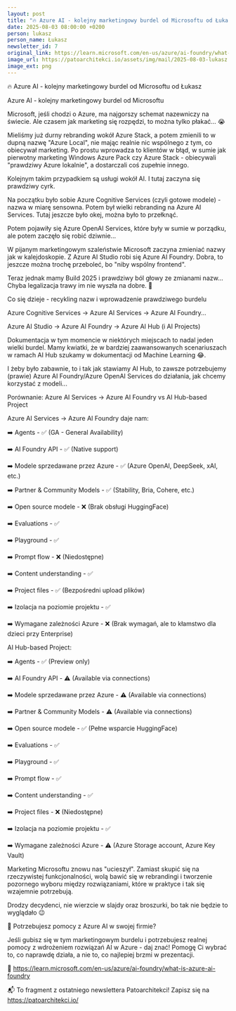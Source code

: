 ```yaml
---
layout: post
title: "🔥 Azure AI - kolejny marketingowy burdel od Microsoftu od Łukasz"
date: 2025-08-03 08:00:00 +0200
person: lukasz
person_name: Łukasz
newsletter_id: 7
original_link: https://learn.microsoft.com/en-us/azure/ai-foundry/what-is-azure-ai-foundry
image_url: https://patoarchitekci.io/assets/img/mail/2025-08-03-lukasz.png
image_ext: png
---
```


🔥 Azure AI - kolejny marketingowy burdel od Microsoftu od Łukasz

Azure AI - kolejny marketingowy burdel od Microsoftu

Microsoft, jeśli chodzi o Azure, ma najgorszy schemat nazewniczy na świecie. Ale czasem jak marketing się rozpędzi, to można tylko płakać... 😭

Mieliśmy już durny rebranding wokół Azure Stack, a potem zmienili to w dupną nazwę "Azure Local", nie mając realnie nic wspólnego z tym, co obiecywał marketing. Po prostu wprowadza to klientów w błąd, w sumie jak pierwotny marketing Windows Azure Pack czy Azure Stack - obiecywali "prawdziwy Azure lokalnie", a dostarczali coś zupełnie innego.

Kolejnym takim przypadkiem są usługi wokół AI. I tutaj zaczyna się prawdziwy cyrk.

Na początku było sobie Azure Cognitive Services (czyli gotowe modele) - nazwa w miarę sensowna. Potem był wielki rebranding na Azure AI Services. Tutaj jeszcze było okej, można było to przełknąć.

Potem pojawiły się Azure OpenAI Services, które były w sumie w porządku, ale potem zaczęło się robić dziwnie...

W pijanym marketingowym szaleństwie Microsoft zaczyna zmieniać nazwy jak w kalejdoskopie. Z Azure AI Studio robi się Azure AI Foundry. Dobra, to jeszcze można trochę przeboleć, bo "niby wspólny frontend".

Teraz jednak mamy Build 2025 i prawdziwy ból głowy ze zmianami nazw... Chyba legalizacja trawy im nie wyszła na dobre. 🌿

Co się dzieje - recykling nazw i wprowadzenie prawdziwego burdelu

Azure Cognitive Services → Azure AI Services → Azure AI Foundry...

Azure AI Studio → Azure AI Foundry → Azure AI Hub (i AI Projects)

Dokumentacja w tym momencie w niektórych miejscach to nadal jeden wielki burdel. Mamy kwiatki, że w bardziej zaawansowanych scenariuszach w ramach AI Hub szukamy w dokumentacji od Machine Learning 😂.

I żeby było zabawnie, to i tak jak stawiamy AI Hub, to zawsze potrzebujemy (prawie) Azure AI Foundry/Azure OpenAI Services do działania, jak chcemy korzystać z modeli...

Porównanie: Azure AI Services → Azure AI Foundry vs AI Hub-based Project

Azure AI Services → Azure AI Foundry daje nam:

➡️ Agents - ✅ (GA - General Availability)

➡️ AI Foundry API - ✅ (Native support)

➡️ Modele sprzedawane przez Azure - ✅ (Azure OpenAI, DeepSeek, xAI, etc.)

➡️ Partner & Community Models - ✅ (Stability, Bria, Cohere, etc.)

➡️ Open source modele - ❌ (Brak obsługi HuggingFace)

➡️ Evaluations - ✅

➡️ Playground - ✅

➡️ Prompt flow - ❌ (Niedostępne)

➡️ Content understanding - ✅

➡️ Project files - ✅ (Bezpośredni upload plików)

➡️ Izolacja na poziomie projektu - ✅

➡️ Wymagane zależności Azure - ❌ (Brak wymagań, ale to kłamstwo dla dzieci przy Enterprise)

AI Hub-based Project:

➡️ Agents - ✅ (Preview only)

➡️ AI Foundry API - ⚠️ (Available via connections)

➡️ Modele sprzedawane przez Azure - ⚠️ (Available via connections)

➡️ Partner & Community Models - ⚠️ (Available via connections)

➡️ Open source modele - ✅ (Pełne wsparcie HuggingFace)

➡️ Evaluations - ✅

➡️ Playground - ✅

➡️ Prompt flow - ✅

➡️ Content understanding - ✅

➡️ Project files - ❌ (Niedostępne)

➡️ Izolacja na poziomie projektu - ✅

➡️ Wymagane zależności Azure - ⚠️ (Azure Storage account, Azure Key Vault)

Marketing Microsoftu znowu nas "ucieszył". Zamiast skupić się na rzeczywistej funkcjonalności, wolą bawić się w rebrandingi i tworzenie pozornego wyboru między rozwiązaniami, które w praktyce i tak się wzajemnie potrzebują.

Drodzy decydenci, nie wierzcie w slajdy oraz broszurki, bo tak nie będzie to wyglądało 😉

💼 Potrzebujesz pomocy z Azure AI w swojej firmie?

Jeśli gubisz się w tym marketingowym burdelu i potrzebujesz realnej pomocy z wdrożeniem rozwiązań AI w Azure - daj znać! Pomogę Ci wybrać to, co naprawdę działa, a nie to, co najlepiej brzmi w prezentacji.

🔗 https://learn.microsoft.com/en-us/azure/ai-foundry/what-is-azure-ai-foundry

📬 To fragment z ostatniego newslettera Patoarchitekci! Zapisz się na https://patoarchitekci.io/
